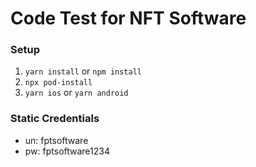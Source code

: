 # Code Test for NFT Software

### Setup

1. `yarn install` or `npm install`
2. `npx pod-install`
3. `yarn ios` or `yarn android`

### Static Credentials

- un: fptsoftware
- pw: fptsoftware1234
